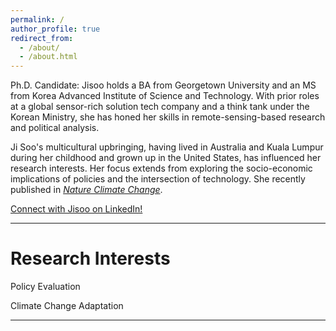 ```yaml
---
permalink: /
author_profile: true
redirect_from: 
  - /about/
  - /about.html
---
```


Ph.D. Candidate: Jisoo holds a BA from Georgetown University and an MS from Korea Advanced Institute of Science and Technology. With prior roles at a global sensor-rich solution tech company and a think tank under the Korean Ministry, she has honed her skills in remote-sensing-based research and political analysis.

Ji Soo's multicultural upbringing, having lived in Australia and Kuala Lumpur during her childhood and grown up in the United States, has influenced her research interests. Her focus extends from exploring the socio-economic implications of policies and the intersection of technology. She recently published in <a href="https://www.nature.com/articles/s41558-024-01980-w"><i>Nature Climate Change</i></a>.

<script src="https://platform.linkedin.com/badges/js/profile.js" async defer type="text/javascript"></script>
<div class="badge-base LI-profile-badge" data-locale="en_US" data-size="large" data-theme="light" data-type="HORIZONTAL" data-vanity="jisookim11" data-version="v1"><a class="badge-base__link LI-simple-link" href="https://kr.linkedin.com/in/jisookim11?trk=profile-badge">Connect with Jisoo on LinkedIn!</a></div>
              
---

Research Interests
=========

Policy Evaluation



Climate Change Adaptation




---

